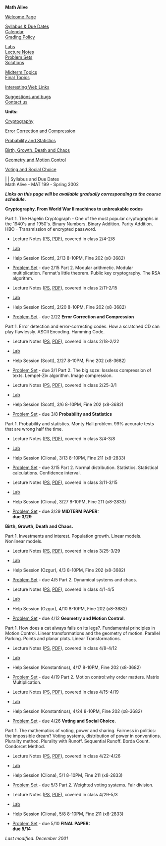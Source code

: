 **Math Alive**  
  
[Welcome Page](index.html)  
  
[Syllabus & Due Dates](syllabus.html)  
[Calendar](calendar.html)  
[Grading Policy](grading.html)  
  
[Labs](labs.html)  
[Lecture Notes](notes.html)  
[Problem Sets](problems.html)  
[Solutions](solutions.html)  
  
[Midterm Topics](midterm.html)  
[Final Topics](final.html)  
  
[Interesting Web Links](links.html)  
  
[Suggestions and bugs](suggestions.html)  
[Contact us](contact.html)  
  
  
**Units:**  
  
[Cryptography](Crypto/index.html)  
  
[Error Correction and Compression](Error/index.html)  
  
[Probability and Statistics](Probability/index.html)  
  
[Birth, Growth, Death and Chaos](Birth/index.html)  
  
[Geometry and Motion Control](Geometry/index.html)  
  
[Voting and Social Choice](Voting/index.html)  
  
  
|  |  Syllabus and Due Dates  
Math Alive - MAT 199 - Spring 2002

**_Links on this page will be available gradually corresponding to the course
schedule._**

**Cryptography. From World War II machines to unbreakable codes**

Part 1. The Hagelin Cryptograph - One of the most popular cryptographs in the
1940's and 1950's. Binary Numbers. Binary Addition. Parity Addition. HBO -
Transmission of encrypted password.

  * Lecture Notes ([PS](notes/CryptoNotes1.ps), [PDF](notes/CryptoNotes1.pdf)), covered in class 2/4-2/8 
  * [Lab](Crypto/index.html#ToC)
  * Help Session (Scott), 2/13 8-10PM, Fine 202 (x8-3682) 
  * [Problem Set](Problems/CryptoProblems1.html) \- due 2/15 
Part 2. Modular arithmetic. Modular multiplication. Fermat's little theorem.
Public key cryptography. The RSA algorithm.

  * Lecture Notes ([PS](notes/CryptoNotes2.ps), [PDF](notes/CryptoNotes2.pdf)), covered in class 2/11-2/15 
  * [Lab](Crypto/index.html#ToC)
  * Help Session (Scott), 2/20 8-10PM, Fine 202 (x8-3682) 
  * [Problem Set](Problems/CryptoProblems2.html) \- due 2/22 
**Error Correction and Compression**

Part 1. Error detection and error-correcting codes. How a scratched CD can
play flawlessly. ASCII Encoding. Hamming Code.

  * Lecture Notes ([PS](notes/ErrorNotes1.ps), [PDF](notes/ErrorNotes1.pdf)), covered in class 2/18-2/22 
  * [Lab](Error/index.html#ToC)
  * Help Session (Scott), 2/27 8-10PM, Fine 202 (x8-3682) 
  * [Problem Set](Problems/ErrorProblems1.html) \- due 3/1 
Part 2. The big sqze: lossless compression of texts. Lempel-Ziv algorithm.
Image compression.

  * Lecture Notes ([PS](notes/ErrorNotes2.ps), [PDF](notes/ErrorNotes2.pdf)), covered in class 2/25-3/1 
  * [Lab](Error/index.html#ToC)
  * Help Session (Scott), 3/6 8-10PM, Fine 202 (x8-3682) 
  * [Problem Set](Problems/ErrorProblems2.html) \- due 3/8 
**Probability and Statistics**

Part 1. Probability and statistics. Monty Hall problem. 99% accurate tests
that are wrong half the time.

  * Lecture Notes ([PS](notes/Probability1.ps), [PDF](notes/Probability1.pdf)), covered in class 3/4-3/8 
  * [Lab](Probability/index.html#ToC)
  * Help Session (Cliona), 3/13 8-10PM, Fine 211 (x8-2833) 
  * [Problem Set](Problems/ProbabilityProblems1.html) \- due 3/15 
Part 2. Normal distribution. Statistics. Statistical calculations. Confidence
interval.

  * Lecture Notes ([PS](notes/Probability2.ps), [PDF](notes/Probability2.pdf)), covered in class 3/11-3/15 
  * [Lab](Probability/index.html#ToC)
  * Help Session (Cliona), 3/27 8-10PM, Fine 211 (x8-2833) 
  * [Problem Set](Problems/ProbabilityProblems2.html) \- due 3/29 
**MIDTERM PAPER:  
due 3/29**

**Birth, Growth, Death and Chaos.**

Part 1. Investments and interest. Population growth. Linear models. Nonlinear
models.

  * Lecture Notes ([PS](notes/Birth1.ps), [PDF](notes/Birth1.pdf)), covered in class 3/25-3/29 
  * [Lab](Birth/index.html#ToC)
  * Help Session (Ozgur), 4/3 8-10PM, Fine 202 (x8-3682) 
  * [Problem Set](Problems/BirthProblems1.html) \- due 4/5 
Part 2. Dynamical systems and chaos.

  * Lecture Notes ([PS](notes/Birth2.ps), [PDF](notes/Birth2.pdf)), covered in class 4/1-4/5 
  * [Lab](Birth/index.html#ToC)
  * Help Session (Ozgur), 4/10 8-10PM, Fine 202 (x8-3682) 
  * [Problem Set](Problems/BirthProblems2.html) \- due 4/12 
**Geometry and Motion Control.**

Part 1. How does a cat always falls on its legs?. Fundamental principles in
Motion Control. Linear transformations and the geometry of motion. Parallel
Parking. Points and planar plots. Linear Transformations.

  * Lecture Notes ([PS](notes/Geometry1.ps), [PDF](notes/Geometry1.pdf)), covered in class 4/8-4/12 
  * [Lab](Geometry/index.html#ToC)
  * Help Session (Konstantinos), 4/17 8-10PM, Fine 202 (x8-3682) 
  * [Problem Set](Problems/GeometryProblems1.html) \- due 4/19 
Part 2. Motion control:why order matters. Matrix Multiplication.

  * Lecture Notes ([PS](notes/Geometry2.ps), [PDF](notes/Geometry2.pdf)), covered in class 4/15-4/19 
  * [Lab](Geometry/index.html#ToC)
  * Help Session (Konstantinos), 4/24 8-10PM, Fine 202 (x8-3682) 
  * [Problem Set](Problems/GeometryProblems2.html) \- due 4/26 
**Voting and Social Choice.**

Part 1. The mathematics of voting, power and sharing. Fairness in politics:
the impossible dream? Voting systems, distribution of power in conventions.
Plurality method. Plurality with Runoff. Sequential Runoff. Borda Count.
Condorcet Method.

  * Lecture Notes ([PS](notes/Voting1.ps), [PDF](notes/Voting1.pdf)), covered in class 4/22-4/26 
  * [Lab](Voting/index.html#ToC)
  * Help Session (Cliona), 5/1 8-10PM, Fine 211 (x8-2833) 
  * [Problem Set](Problems/VotingProblems1.html) \- due 5/3 
Part 2. Weighted voting systems. Fair division.

  * Lecture Notes ([PS](notes/Voting2.ps), [PDF](notes/Voting2.pdf)), covered in class 4/29-5/3 
  * [Lab](Voting/index.html#ToC)
  * Help Session (Cliona), 5/8 8-10PM, Fine 211 (x8-2833) 
  * [Problem Set](Problems/VotingProblems2.html) \- due 5/10 
**FINAL PAPER:  
due 5/14**

_Last modified: December 2001_

